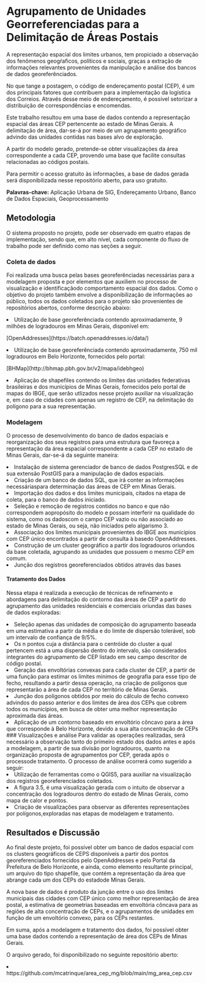 # Agrupamento de Unidades Georreferenciadas para  a Delimitação de  Áreas Postais
<p> A representação espacial dos limites urbanos, tem propiciado a observação dos fenômenos geogŕaficos, políticos e sociais, graças a extração de informações relevantes provenientes da manipulação e análise dos bancos de dados georeferênciados. </p>

<p> No que tange a postagem, o código de endereçamento postal (CEP), é um dos principais fatores que contribuem para a implementação da logística dos Correios. Através desse meio de endereçamento, é possivel setorizar a distribuição de correspondências e encomendas. </p>

<p> Este trabalho resultou em uma base de dados contendo a representação espacial das áreas CEP pertencente ao estado de Minas Gerais. A delimitação de área, dar-se-á por meio de um agrupamento geográfico advindo das unidades contidas nas bases alvo de exploração.

<p> A partir do modelo gerado, pretende-se obter visualizações da área correspondente a cada CEP, provendo uma base que facilite consultas relacionadas ao códigos postais. </p>

<p> Para permitir o acesso gratuito às informações, a base de dados gerada será disponibilizada nesse repositório aberto, para uso gratuito. </p>
  
**Palavras-chave:** Aplicação Urbana de SIG, Endereçamento Urbano, Banco de Dados Espaciais, Geoprocessamento
  
  ## Metodologia
  O sistema proposto no projeto, pode ser observado em quatro etapas de implementação, sendo que, em alto nível, cada componente do fluxo de trabalho pode ser definido como nas seções a seguir.
  
 ### Coleta de dados
Foi realizada uma busca pelas bases georeferênciadas necessárias para a modelagem proposta e por elementos que auxiliem no processo de visualização e identificaçãodo comportamento espacial dos dados. Como o objetivo do projeto também envolve a disponibilização de informações ao público, todos os dados coletados para o projeto são provenientes de repositórios abertos, conforme descrição abaixo: 
 <li> Utilização de base georeferênciada contendo aproximadamente, 9 milhões de logradouros em Minas Gerais, disponível em:
  <p> [OpenAddresses](https://batch.openaddresses.io/data/)<p> </li>
 <li> Utilização de base georeferênciada contendo aproximadamente, 750 mil logradouros em Belo Horizonte, fornecidos pelo portal:
  <p> [BHMap](http://bhmap.pbh.gov.br/v2/mapa/idebhgeo)<p> </li>
 <li> Aplicação de shapefiles contendo os limites das unidades federativas brasileiras e dos municípios de Minas Gerais, fornecidos pelo portal de mapas do IBGE, que serão utlizados nesse projeto auxiliar na visualização e, em caso de cidades com apenas um registro de CEP, na delimitação do polígono para a sua representação. </li>
 
 ### Modelagem
O processo de desenvolvimento do banco de dados espaciais e reorganização dos seus registros para uma estrutura que favoreça a representação da área espacial correspondente a cada CEP no estado de Minas Gerais, dar-se-á da seguinte maneira: 
<li> Instalação de sistema gerenciador de banco de dados PostgresSQL e de sua extensão PostGIS para a manipulação de dados espaciais. </li>
<li> Criação de um banco de dados SQL, que irá conter as informações necessáriaspara determinação das áreas de CEP em Minas Gerais. </li>
<li> Importação dos dados e dos limites municipais, citados na etapa de coleta, para o banco de dados iniciado. </li>
<li> Seleção e remoção de registros contidos no banco e que não correspondem aopropósito do modelo e possam interferir na qualidade do sistema, como os dadoscom o campo CEP vazio ou não associado ao estado de Minas Gerais, ou seja, não iniciados pelo algarismo 3. </li>
<li> Associação dos limites municipais provenientes do IBGE aos municipios com CEP único encontrados a partir de consulta à basedo OpenAddresses. </li>
<li> Construção de um cluster geográfico a partir dos logradouros oriundos da base coletada, agrupando as unidades que possuem o mesmo CEP em comum. </li>
<li> Junção dos registros georeferenciados obtidos através das bases </li>

#### Tratamento dos Dados
Nessa etapa é realizada a execução de técnicas de refinamento e abordagens para delimitação do contorno das áreas de CEP a partir do agrupamento das unidades residenciais e comerciais oriundas das bases de dados exploradas: 
<li> Seleção apenas das unidades de composição do agrupamento baseada em uma estimativa a partir da média e do limite de dispersão tolerável, sob um intervalo de confiança de 9/5%. </li>
<li> Os n pontos cuja a distância para o centróide do cluster a qual pertencem está a uma dispersão dentro do intervalo, são considerados integrantes do agrupamento de CEP listado em seu campo descritor de código postal. </li>
<li> Geração das envoltórias convexas para cada cluster de CEP, a partir de uma função para estimar os limites mínimos de geografia para esse tipo de fecho, resultando a partir dessa operação, na criação de polígonos que representarão a área de cada CEP no território de Minas Gerais. </li>
<li> Junção dos polígonos obtidos por meio do cálculo de fecho convexo advindos do passo anterior e dos limites de área dos CEPs que cobrem todos os municípios, em busca de obter uma melhor representação aproximada das áreas. </li>
<li> Aplicação de um contorno baseado em envoltório côncavo para a área que corresponde à Belo Horizonte, devido a sua alta concentração de CEPs </li>
### Visualizações e análise
Para validar as operações realizadas, será necessário a observação tanto do primeiro estado dos dados antes e após a modelagem, a partir de sua divisão por logradouros, quanto na organização proposta de agrupamentos por CEP, gerada após o processode tratamento. O processo de análise ocorrerá como sugerido a seguir:
<li> Utilização de ferramentas como o QGIS5, para auxiliar na visualização dos registros georeferenciados coletados. </li>
<li> A figura 3.5, é uma visualização gerada com o intuito de observar a concentração dos logradouros dentro do estado de Minas Gerais, como mapa de calor e pontos. </li>
<li> Criação de visualizações para observar as diferentes representações por polígonos,exploradas nas etapas de modelagem e tratamento. </li>

## Resultados e Discussão
<p> Ao final deste projeto, foi possível obter um banco de dados espacial com os clusters geográficos de CEPS disponíveis a partir dos pontos georeferenciados fornecidos pelo OpenAddresses e pelo Portal da Prefeitura de Belo Horizonte, e ainda, como elemento resultante principal, um arquivo do tipo shapefile, que contém a representação da área que abrange cada um dos CEPs do estadode Minas Gerais. </p>
<p> A nova base de dados é produto da junção entre o uso dos limites municipais das cidades com CEP único como melhor representação de área postal, a estimativa de geometrias baseadas em envoltória côncava para as regiões de alta concentração de CEPs, e o agrupamentos de unidades em função de um envoltório convexo, para os CEPs restantes. </p>
<p> Em suma, após a modelagem e tratamento dos dados, foi possível obter uma base dados contendo a representação de área dos CEPs de Minas Gerais. </p>
 <p> O arquivo gerado, foi disponibilizado no seguinte repositório aberto: </p>
 <li> https://github.com/mcatrinque/area_cep_mg/blob/main/mg_area_cep.csv </li>

